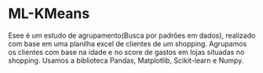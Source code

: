 # ML-KMeans

Esee é um estudo de agrupamento(Busca por padrões em dados), realizado com base em uma planilha excel de clientes de um shopping. Agrupamos os clientes com base na idade e no score de gastos em lojas situadas no shopping. Usamos a biblioteca Pandas, Matplotlib,  Scikit-learn e Numpy.
